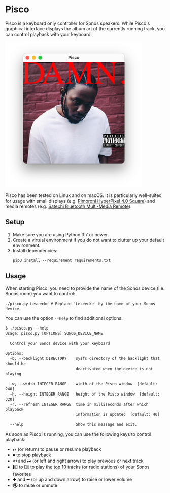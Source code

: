 # Pisco

Pisco is a keyboard only controller for Sonos speakers.
While Pisco's graphical interface displays the album art of the currently running track,
you can control playback with your keyboard.

<img src="images/screenshot.png" width="432" height="460" alt="Screenshot of Pisco while playing Kendrick Lamar's album DAMN.">

Pisco has been tested on Linux and on macOS.
It is particularly well-suited for usage with
small displays (e.g. [Pimoroni HyperPixel 4.0 Square](https://shop.pimoroni.com/products/hyperpixel-4-square?variant=30138251477075)) and
media remotes (e.g. [Satechi Bluetooth Multi-Media Remote](https://satechi.net/products/satechi-bluetooth-multi-media-remote?variant=27129644617)).


## Setup

1. Make sure you are using Python 3.7 or newer.
2. Create a virtual environment if you do not want to clutter up your default environment.
3. Install dependencies:
    ```shell
    pip3 install --requirement requirements.txt
    ```


## Usage

When starting Pisco,
you need to provide the name of the Sonos device (i.e. Sonos room) you want to control:

```shell
./pisco.py Leseecke # Replace 'Leseecke' by the name of your Sonos device.
```

You can use the option `--help` to find additional options:
```text
$ ./pisco.py --help
Usage: pisco.py [OPTIONS] SONOS_DEVICE_NAME

  Control your Sonos device with your keyboard

Options:
  -b, --backlight DIRECTORY    sysfs directory of the backlight that should be
                               deactivated when the device is not playing

  -w, --width INTEGER RANGE    width of the Pisco window  [default: 240]
  -h, --height INTEGER RANGE   height of the Pisco window  [default: 320]
  -r, --refresh INTEGER RANGE  time in milliseconds after which playback
                               information is updated  [default: 40]

  --help                       Show this message and exit.
```

As soon as Pisco is running, you can use the following keys to control playback:
- ⏯ (or return) to pause or resume playback
- ⏹ to stop playback
- ⏮ and ⏭ (or left and right arrow) to play previous or next track
- 0️⃣ to 9️⃣ to play the top 10 tracks (or radio stations) of your Sonos favorites
- ➕ and ➖ (or up and down arrow) to raise or lower volume
- 🔇 to mute or unmute
